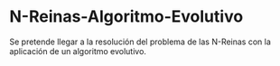 # N-Reinas-Algoritmo-Evolutivo
Se pretende llegar a la resolución del problema de las N-Reinas  con la aplicación de un algoritmo evolutivo. 
